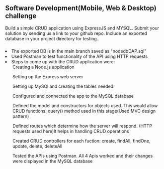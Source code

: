 <h2> Software Development(Mobile, Web & Desktop) challenge </h2>

Build a simple CRUD application using ExpressJS and MYSQL.
Submit your solution by sending us a link to your github repo. Include
an exported database in your project directory for testing.




<h3></h3>
<li>The exported DB is in the main branch saved as "nodedbDAP.sql" </li>
<li>Used Postman to test functionality of the API using HTTP requests </li>
<li>Steps to come up with the CRUD application were: 
  <ol>Creating a Node.js application </ol>
  <ol>Setting up the Express web server</ol>
  <ol>Setting up MySQl and creating the tables needed</ol>
  <ol>Configured and connected the app to the MySQL database</ol>
  <ol>Defined the model and constructors for objects used. This would allow CRUD functions. query() method used in this stage(Used MVC design pattern)</ol>
  <ol>Defined routes which determine how the server will respond. (HTTP requests used here)It helps in handling CRUD operations</ol>
  <ol>Created CRUD controllers for each fuction: create, findAll, findOne, update, delete, deleteAll</ol>
  <ol>Tested the APIs using Postman. All 4 Apis worked and their changes were displayed in the MySQL database</ol>
</li>

